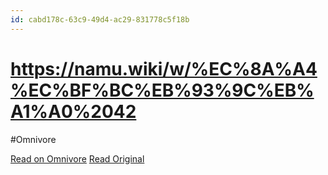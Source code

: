 ```yaml
---
id: cabd178c-63c9-49d4-ac29-831778c5f18b
---
```


# https://namu.wiki/w/%EC%8A%A4%EC%BF%BC%EB%93%9C%EB%A1%A0%2042
#Omnivore

[Read on Omnivore](https://omnivore.app/me/https-namu-wiki-w-ec-8-a-a-4-ec-bf-bc-eb-93-9-c-eb-a-1-a-0-2042-192521992ff)
[Read Original](https://namu.wiki/w/%EC%8A%A4%EC%BF%BC%EB%93%9C%EB%A1%A0%2042)

